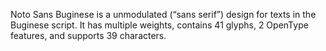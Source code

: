 Noto Sans Buginese is a unmodulated (“sans serif”) design for texts in the Buginese script. It has multiple weights, contains 41 glyphs, 2 OpenType features, and supports 39 characters.